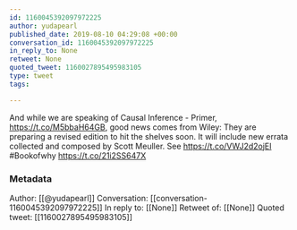 ```yaml
---
id: 1160045392097972225
author: yudapearl
published_date: 2019-08-10 04:29:08 +00:00
conversation_id: 1160045392097972225
in_reply_to: None
retweet: None
quoted_tweet: 1160027895495983105
type: tweet
tags:

---
```


And while we are speaking of Causal Inference - Primer, https://t.co/M5bbaH64GB, good news comes from Wiley: They are preparing a revised edition to hit the shelves soon. It will include new errata collected and composed by Scott Meuller. See https://t.co/VWJ2d2ojEI 
#Bookofwhy https://t.co/21i2SS647X

### Metadata

Author: [[@yudapearl]]
Conversation: [[conversation-1160045392097972225]]
In reply to: [[None]]
Retweet of: [[None]]
Quoted tweet: [[1160027895495983105]]
